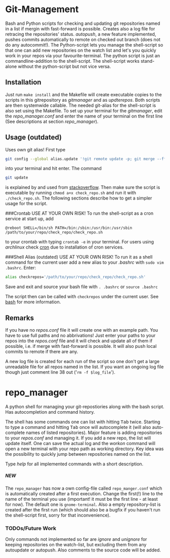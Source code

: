 # Git-Management
Bash and Python scripts for checking and updating git repositories named in a list if mergin with fast-forward is possible. Creates also a log file for retracing the repositories' status. *autopush*, a new feature implemented, pushes commits automatically to remote on checked out branch (does not do any autocommit!).
The Python-script lets you manage the shell-script so that one can add new repositories on the watch list and let's you quickly work in your repos via your favourite-terminal. The python script is just an commandline-addition to the shell-script. The shell-script works stand-alone without the python-script but not vice versa.

## Installation
Just run `make install` and the Makefile will create executable copies to the scripts in this gitrepository as *gitmanager* and as *updterepos*. Both scripts are then systemwide callable. The needed git-alias for the shell-script is also set using the Makefile.
To set up your terminal for the *gitmanager*, edit the *repo_manager.conf* and enter the name of your terminal on the first line (See descriptions at section *repo_manager*).

## Usage (outdated)
Uses own git alias! First type 

```bash
git config --global alias.update '!git remote update -p; git merge --ff-only @{u}'
```
 
into your terminal and hit enter. The command 
```bash
git update
``` 
is explained by and used from [stackoverflow](http://stackoverflow.com/a/17101140).
Then make sure the script is executable by running ```chmod a+x check_repo.sh``` and run it with ```./check_repo.sh```.
The following sections describe how to get a simpler usage for the script.

###Crontab
USE AT YOUR OWN RISK!
To run the shell-script as a cron service at start up, add 
```
@reboot SHELL=/bin/sh PATH=/bin:/sbin:/usr/bin:/usr/sbin /path/to/your/repo/check_repo/check_repo.sh
```
 to your crontab with typing ```crontab -e``` in your terminal.
For users using *archlinux* check [cron](https://wiki.archlinux.org/index.php/Cron) due to installation of cron services.

###Shell Alias (outdated)
USE AT YOUR OWN RISK!
To run it as a shell command for the current user add a new alias to your *.bashrc* with ```sudo vim .bashrc```. Enter: 

```bash
alias checkrepos='/path/to/your/repo/check_repo/check_repo.sh'
```
Save and exit and source your bash file with ```. .bashrc``` or ```source .bashrc```

The script then can be called with ```checkrepos``` under the current user.
See [bash](https://wiki.archlinux.org/index.php/Bash#Configuration_files) for more information.

## Remarks
If you have no *repos.conf* file it will create one with an example path. You have to use full paths and no abbrivations! Just enter your paths to your repos into the *repos.conf* file and it will check and update all of them if possible, i.e. if merge with fast-forward is possible. It will also push local commits to remote if there are any.

A new log file is created for each run of the script so one don't get a large unreadable file for all repos named in the list. If you want an ongoing log file though just comment line 38 out ('```rm -f $log_file```').

# repo_manager
A python shell for managing your git-repostiories along with the bash script. Has autocompletion and command history.

The shell has some commands one can list with hitting <kbd>Tab</kbd> twice. Starting to type a command and hitting <kbd>Tab</kbd> once will autocomplete it (will also auto-complete names of listed repositories).
Major feature is adding repositories to your *repos.conf* and managing it. If you add a new repo, the list will update itself. One can save the actual log and the *workon <reponame>* command will open a new terminal with your repo path as working directory. Key idea was the possibility to quickly jump between repositories named on the list.

Type *help* for all implemented commands with a short description.

##### NEW
The `repo_manager` has now a own config-file called `repo_manger.conf` which is automatically created after a first execution. Change the first(!) line to the name of the terminal you use (important! it must be the first line - at least for now). The default one is `gnome-terminal`. Also a empty repository-list is created after the first run (which should also be a bugfix if you haven't run the shell-script first, sorry for that inconvenience).

### TODOs/Future Work
Only commands not implemented so far are *ignore* and *unignore* for keeping repositories on the watch-list, but excluding them from any autoupdate or autopush. Also comments to the source code will be added.
